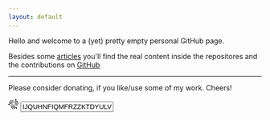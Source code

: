 ```yaml
---
layout: default
---
```


Hello and welcome to a (yet) pretty empty personal GitHub page.

Besides some <a class="nav-link" href="{{ 'posts.html' | relative_url }}">articles</a> you'll
find the real content inside the repositores and the contributions on <a href="https://github.com/error418">GitHub</a>

<github-repos user="error418"></github-repos>

---

Please consider donating, if you like/use some of my work. Cheers! <i class="fa fa-smile-o"></i>

<div class="input-group">
    <span class="input-group-addon" title="IOTA"><img src="media/IOTA.svg" width="20" height="20" /></span>
    <input id="iota-address" type="text" class="form-control" value="IJQUHNFIQMFRZZKTDYULVXPMBDJHNQZCMTZRGLHJNMJJKYIIPSLJKBGUGQ9ZVW9QZTWOPSW9SKBPMODSXOFRFKNKQW" readonly>
    <script>
        $("#iota-address").click(function () {
            $(this).select();
        });
    </script>
</div>